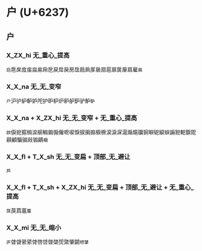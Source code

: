 # 户 (U+6237)

## 户 

### X_ZX_hi 无_重心_提高
`启`㦾㦿㧀㧁㧂䋀帍戹戻戽戾房扂扃扄扅扆扇扈扉扊肁肩雇`鳸`

### X_X_na 无_无_变窄
`户`沪㣗䋆䡎妒戺护昈枦炉粐舮鈩驴魲`馿`

### X_X_na + X_ZX_hi 无_无_变窄 + 无_重心_提高
`啟`㑦㧖㨭㮼㴃䑷䡪䥇傓僱呝唳悷捩掮搧棙椖涙淚淭滬煽熩牖猏睙砨綟蜧謆豟軶錑阸顅顧騸骟㪐䦂鵳`槴`

### X_X_fl + T_X_sh 无_无_变扁 + 顶部_无_避让
`芦`

### X_X_fl + T_X_sh + X_ZX_hi 无_无_变扁 + 顶部_无_避让 + 无_重心_提高
`䈆`䓞菺蔰`簄`

### X_X_mi 无_无_缩小
`庐`䁈䁉䋜䋯䏿啓啔晵棨焈綮肇闙`㬖肈`